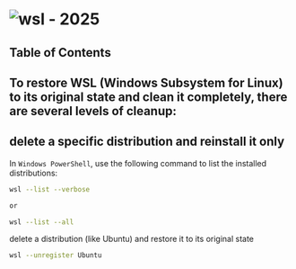 # ![wsl - 2025]()

## Table of Contents

## To restore WSL (Windows Subsystem for Linux) to its original state and clean it completely, there are several levels of cleanup:

## delete a specific distribution and reinstall it only


In `Windows PowerShell`, use the following command to list the installed distributions:

```bash
wsl --list --verbose

or 

wsl --list --all
```


delete a distribution (like Ubuntu) and restore it to its original state

```bash
wsl --unregister Ubuntu
```
